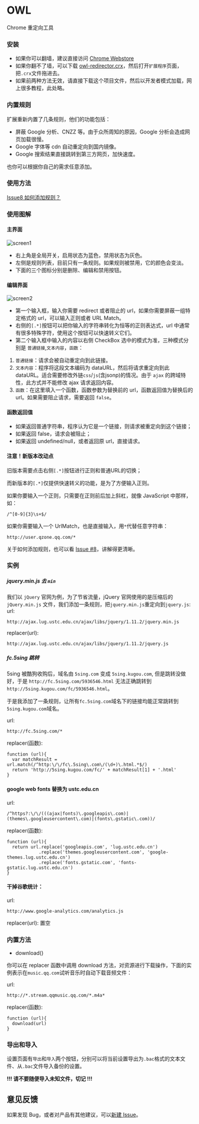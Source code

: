 OWL
===
Chrome 重定向工具

### 安装
 - 如果你可以翻墙，建议直接访问 [Chrome Webstore](https://chrome.google.com/webstore/detail/beknllkoddklgoflifhgkhkkibgkpdch)
 - 如果你翻不了墙，可以下载 [owl-redirector.crx](https://github.com/meowtec/Owl-redirector/blob/master/owl-redirector.crx?raw=true)，然后打开`扩展程序`页面，把`.crx`文件拖进去。
 - 如果前两种方法无效，请直接下载这个项目文件，然后以开发者模式加载，网上很多教程，此处略。

### 内置规则
扩展重新内置了几条规则，他们的功能包括：
 - 屏蔽 Google 分析、CNZZ 等。由于众所周知的原因，Google 分析会造成网页加载很慢。
 - Google 字体等 cdn 自动重定向到国内镜像。
 - Google 搜索结果直接跳转到第三方网页，加快速度。

也你可以根据你自己的需求任意添加。

### 使用方法
[Issue8 如何添加规则？](https://github.com/meowtec/Owl-redirector/issues/8)

### 使用图解
#### 主界面
![screen1](http://meowtec.github.io/assets/owl/screen1_3.png)

 - 右上角是全局开关，启用状态为蓝色，禁用状态为灰色。
 - 左侧是规则列表，目前只有一条规则。如果规则被禁用，它的颜色会变淡。
 - 下面的三个图标分别是删除、编辑和禁用按钮。

#### 编辑界面
![screen2](http://meowtec.github.io/assets/owl/screen2_3.png)

 - 第一个输入框，输入你需要 redirect 或者阻止的 url，如果你需要屏蔽一组特定格式的 url，可以输入正则或者 URL Match。
 - 右侧的`[.*]`按钮可以把你输入的字符串转化为恒等的正则表达式，url 中通常有很多特殊字符，使用这个按钮可以快速转义它们。
 - 第二个输入框中输入的内容以右侧 CheckBox 选中的模式为准，三种模式分别是 `普通链接`,`文本内容`，`函数`：
  1. `普通链接`：请求会被自动重定向到此链接。
  2. `文本内容`：程序将这段文本编码为 dataURL，然后将请求重定向到此 dataURL。适合需要修改外链`css`/`js`(含jsonp)的情况。由于 `ajax` 的跨域特性，此方式并不能修改 ajax 请求返回内容。
  3. `函数`：在这里填入一个函数，函数参数为替换前的 url，函数返回值为替换后的 url。如果需要阻止请求，需要返回 `false`。

#### 函数返回值
 - 如果返回普通字符串，程序认为它是一个链接，则请求被重定向到这个链接；
 - 如果返回 false，请求会被阻止；
 - 如果返回 undefined/null，或者返回原 url，直接请求。

#### 注意！新版本改动点
旧版本需要点击右侧`[.*]`按钮进行正则和普通URL的切换；

而新版本的`[.*]`仅提供快速转义的功能，是为了方便输入正则。

如果你要输入一个正则，只需要在正则前后加上斜杠，就像 JavaScript 中那样，如：
```
/^[0-9]{3}\s+$/
```
如果你需要输入一个 UrlMatch，也是直接输入，用`*`代替任意字符串：
```
http://user.qzone.qq.com/*
```

关于如何添加规则，也可以看 [Issue #8](https://github.com/meowtec/Owl-redirector/issues/8)，讲解得更清晰。

### 实例

##### jquery.min.js 去 `min`
我们以 `jQuery` 官网为例，为了节省流量，jQuery 官网使用的是压缩后的 `jQuery.min.js` 文件，我们添加一条规则，把`jquery.min.js`重定向到`jquery.js`:
url:
```
http://ajax.lug.ustc.edu.cn/ajax/libs/jquery/1.11.2/jquery.min.js
```
replacer(url):
```
http://ajax.lug.ustc.edu.cn/ajax/libs/jquery/1.11.2/jquery.js
```

##### fc.5sing 跳转
5sing 被酷狗收购后，域名由 `5sing.com` 变成 `5sing.kugou.com`, 但是跳转没做好，于是 `http://fc.5sing.com/5936546.html` 无法正确跳转到 `http://5sing.kugou.com/fc/5936546.html`。

于是我添加了一条规则，让所有`fc.5sing.com`域名下的链接均能正常跳转到`5sing.kugou.com`域名。

url:
```
http://fc.5sing.com/*
```
replacer(函数):
```
function (url){
  var matchResult = url.match(/^http:\/\/fc\.5sing\.com\/(\d+)\.html.*$/)
  return 'http://5sing.kugou.com/fc/' + matchResult[1] + '.html'
}
```

#### google web fonts 替换为 ustc.edu.cn
url:
```
/^https?:\/\/(((ajax|fonts)\.googleapis\.com)|(themes\.googleusercontent\.com)|(fonts\.gstatic\.com))/
```
replacer(函数):
```
function (url){
  return url.replace('googleapis.com', 'lug.ustc.edu.cn')
            .replace('themes.googleusercontent.com', 'google-themes.lug.ustc.edu.cn')
            .replace('fonts.gstatic.com', 'fonts-gstatic.lug.ustc.edu.cn')
}
```

#### 干掉谷歌统计：

url:
```
http://www.google-analytics.com/analytics.js
```
replacer(url): 置空


### 内置方法
 - download()

 你可以在 replacer 函数中调用 download 方法，对资源进行下载操作，下面的实例表示在`music.qq.com`试听音乐时自动下载音频文件：


url:
```
http://*.stream.qqmusic.qq.com/*.m4a*
```
replacer(函数):
```
function (url){
  download(url)
}
```

### 导出和导入
设置页面有`导出`和`导入`两个按钮，分别可以将当前设置导出为`.bac`格式的文本文件、从`.bac`文件导入备份的设置。

**!!! 请不要随便导入未知文件，切记 !!!**

## 意见反馈
如果发现 Bug，或者对产品有其他建议，可以[新建 Issue](https://github.com/meowtec/Owl-redirector/issues/new)。
